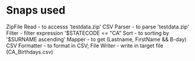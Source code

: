 # Snaps used

ZipFile Read - to accesss 'testdata.zip'
CSV Parser - to parse 'testdata.zip'
Filter - filter expression '$STATECODE == "CA"
Sort - to sorting by '$SURNAME ascending'
Mapper - to get (Lastname, FirstName && B-day)
CSV Formatter - to format in CSV;
File Writer - write in target file (CA_Birthdays.csv)
